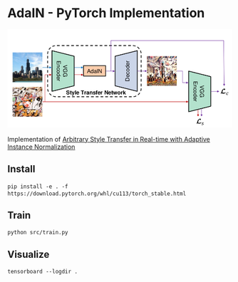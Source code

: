 # AdaIN - PyTorch Implementation

![](images/adain.png)

Implementation of [Arbitrary Style Transfer in Real-time with Adaptive Instance Normalization](https://arxiv.org/abs/1703.06868)


## Install

```
pip install -e . -f https://download.pytorch.org/whl/cu113/torch_stable.html
```

## Train

```
python src/train.py
```

## Visualize
```
tensorboard --logdir .
```